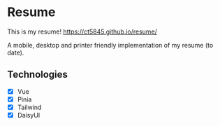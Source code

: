 # Resume

This is my resume! https://ct5845.github.io/resume/

A mobile, desktop and printer friendly implementation of my resume (to date).

## Technologies

- [x] Vue
- [x] Pinia
- [x] Tailwind
- [x] DaisyUI
